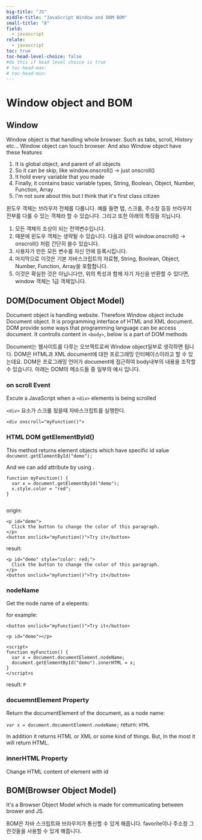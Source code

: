 ```yaml
---
big-title: "JS"
middle-title: "JavaScript Window and DOM BOM"
small-title: "8" 
field:
  - javascript
relate:
  - javascript
toc: true
toc-head-level-choice: false
#do this if head level choice is true
# toc-head-max:
# toc-head-min:
---
```


# Window object and BOM

## Window

Window object is that handling whole browser. Such as tabs, scroll, History etc... 
Window object can touch browser. And also Window object have these features
1. It is global object, and parent of all objects
2. So it can be skip, like window.onscroll() -> just onscroll()
3. It hold every variable that you made
4. Finally, it contains basic variable types, String, Boolean, Object, Number, Function, Array
5. I'm not sure about this but I think that it's first class citizen

윈도우 객체는 브라우저 전체를 다룹니다. 예를 들면 탭, 스크롤, 주소창 등등 브라우저 전부를 다룰 수 있는  객체라 할 수 있습니다. 그리고 또한 아래의 특징을 지닙니다.
1. 모든 객체의 조상이 되는 전역변수입니다. 
2. 때문에 윈도우 객체는 생략될 수 있습니다. 다음과 같이 window.onscroll() -> onscroll() 처럼 간단히 쓸수 있습니다.
3. 사용자가 만든 모든 변수를 자신 안에 등록시킵니다.
4. 마지막으로 이것은 기본 자바스크립트의 자료형, String, Boolean, Object, Number, Function, Array을 포함합니다.
5. 이것은 확실한 것은 아닙니다만, 위의 특성과 함께 자기 자신을 반환할 수 있다면, window 객체는 1급 객체입니다.
  
## DOM(Document Object Model)
Document object is handling website. Therefore Window object include Document object.
It is programming interface of HTML and XML document. DOM provide some ways that programming language can be access document. It controlls content in ``<body>``, below is a part of DOM methods

Document는 웹사이트를 다루는 오브젝트로써 Window object일부로 생각하면 됩니다. DOM은 HTML과 XML document에 대한 프로그래밍 인터페이스이라고 할 수 있는데요. DOM은 프로그래밍 언어가 document에 접근하여 body내부의 내용을 조작할 수 있습니다.
아래는 DOM의 메소드들 중 일부의 예시 입니다.


### on scroll Event

Excute a JavaScript when a `<div>` elements is being scrolled

`<div>` 요소가  스크롤 됬을때 자바스크립트를 실행한다.

```
<div onscroll="myFunction()">
```


### HTML DOM getElementById() 
This method returns element objects which have specific id value  
``document.getElementById("demo");``  
  
And we can add attribute by using .  
```
function myFunction() {
  var x = document.getElementById("demo");
  x.style.color = "red";
}
  
```  
origin:
```
<p id="demo">
  Click the button to change the color of this paragraph.
</p>
<button onclick="myFunction()">Try it</button>

```
result:  
```
<p id="demo" style="color: red;">
  Click the button to change the color of this paragraph.
</p>
<button onclick="myFunction()">Try it</button>

```

### nodeName

Get the node name of a elepents:

for example:   
```
<button onclick="myFunction()">Try it</button>

<p id="demo"></p>

<script>
function myFunction() {
  var x = document.documentElement.nodeName;
  document.getElementById("demo").innerHTML = x;
}
</script>s
```

result:
``P``


### docuemntElement Property

Return the documentElement of the document, as a node name:

`` var x = document.documentElement.nodeName; ``
return:
``HTML``

In addition it returns HTML or XML or some kind of things. But, In the most it will return HTML.

### innerHTML Property

Change HTML content of element with id 

## BOM(Browser Object Model)
It's a Browser Object Model which is made for communicating between brower and JS.

BOM은 자바 스크립트와 브라우저가 통신할 수 있게 해줍니다. favorite이나 주소창 그런것들을 사용할 수 있게 해줍니다. 

